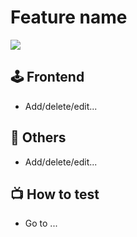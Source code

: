 # Feature name

![](https://img.shields.io/badge/Svelte-%23f1413d.svg?style=flat&logo=svelte&logoColor=white)

## 🕹️ Frontend

- Add/delete/edit...

## 🔀 Others

- Add/delete/edit...

## 📺 How to test

- Go to ...
